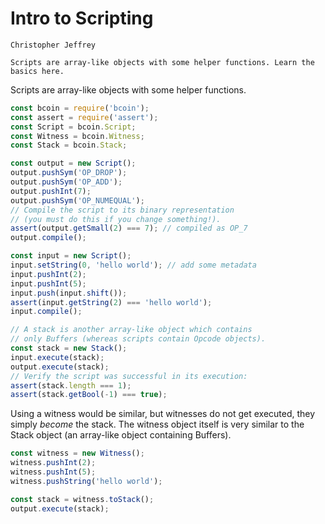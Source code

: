 # Intro to Scripting

```post-author
Christopher Jeffrey
```
```post-description
Scripts are array-like objects with some helper functions. Learn the basics here.
```

Scripts are array-like objects with some helper functions.

``` js
const bcoin = require('bcoin');
const assert = require('assert');
const Script = bcoin.Script;
const Witness = bcoin.Witness;
const Stack = bcoin.Stack;

const output = new Script();
output.pushSym('OP_DROP');
output.pushSym('OP_ADD');
output.pushInt(7);
output.pushSym('OP_NUMEQUAL');
// Compile the script to its binary representation
// (you must do this if you change something!).
assert(output.getSmall(2) === 7); // compiled as OP_7
output.compile();

const input = new Script();
input.setString(0, 'hello world'); // add some metadata
input.pushInt(2);
input.pushInt(5);
input.push(input.shift());
assert(input.getString(2) === 'hello world');
input.compile();

// A stack is another array-like object which contains
// only Buffers (whereas scripts contain Opcode objects).
const stack = new Stack();
input.execute(stack);
output.execute(stack);
// Verify the script was successful in its execution:
assert(stack.length === 1);
assert(stack.getBool(-1) === true);
```

Using a witness would be similar, but witnesses do not get executed, they
simply _become_ the stack. The witness object itself is very similar to the
Stack object (an array-like object containing Buffers).

``` js
const witness = new Witness();
witness.pushInt(2);
witness.pushInt(5);
witness.pushString('hello world');

const stack = witness.toStack();
output.execute(stack);
```
